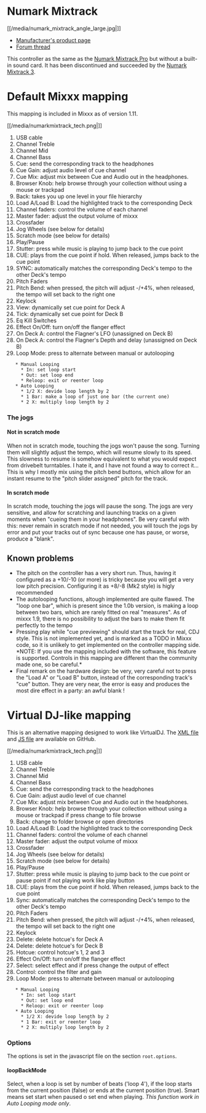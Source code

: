 # Numark Mixtrack

[[/media/numark_mixtrack_angle_large.jpg|]]

  - [Manufacturer's product page](http://www.numark.com/mixtrack)
  - [Forum thread](http://mixxx.org/forums/viewtopic.php?f=7&t=1808)

This controller as the same as the [Numark Mixtrack
Pro](Numark%20Mixtrack%20Pro) but without a built-in sound card. It has
been discontinued and succeeded by the [Numark Mixtrack
3](Numark%20Mixtrack%20Pro%203).

# Default Mixxx mapping

This mapping is included in Mixxx as of version 1.11.

[[/media/numarkmixtrack_tech.png|]]

1.  USB cable
2.  Channel Treble
3.  Channel Mid
4.  Channel Bass
5.  Cue: send the corresponding track to the headphones
6.  Cue Gain: adjust audio level of cue channel
7.  Cue Mix: adjust mix between Cue and Audio out in the headphones.
8.  Browser Knob: help browse through your collection without using a
    mouse or trackpad
9.  Back: takes you up one level in your file hierarchy
10. Load A/Load B: Load the highlighted track to the corresponding Deck
11. Channel faders: control the volume of each channel
12. Master fader: adjust the output volume of mixxx
13. Crossfader
14. Jog Wheels (see below for details)
15. Scratch mode (see below for details)
16. Play/Pause
17. Stutter: press while music is playing to jump back to the cue point
18. CUE: plays from the cue point if hold. When released, jumps back to
    the cue point
19. SYNC: automatically matches the corresponding Deck's tempo to the
    other Deck's tempo 
20. Pitch Faders
21. Pitch Bend: when pressed, the pitch will adjust -/+4%, when
    released, the tempo will set back to the right one
22. Keylock
23. View: dynamically set cue point for Deck A
24. Tick: dynamically set cue point for Deck B
25. Eq Kill Switches
26. Effect On/Off: turn on/off the flanger effect
27. On Deck A: control the Flagner's LFO (unassigned on Deck B)
28. On Deck A: control the Flagner's Depth and delay (unassigned on Deck
    B)
29. Loop Mode: press to alternate between manual or autolooping

<!-- end list -->

``` 
   * Manual Looping
     * In: set loop start
     * Out: set loop end
     * Reloop: exit or reenter loop 
   * Auto Looping
     * 1/2 X: devide loop length by 2
     * 1 Bar: make a loop of just one bar (the current one)
     * 2 X: multiply loop length by 2
```

### The jogs

#### Not in scratch mode

When not in scratch mode, touching the jogs won't pause the song.
Turning them will slightly adjust the tempo, which will resume slowly to
its speed. This slowness to resume is somehow equivalent to what you
would expect from drivebelt turntables. I hate it, and I have not found
a way to correct it... This is why I mostly mix using the pitch bend
buttons, which allow for an instant resume to the "pitch slider
assigned" pitch for the track.

#### In scratch mode

In scratch mode, touching the jogs will pause the song. The jogs are
very sensitive, and allow for scratching and launching tracks on a given
moments when "cueing them in your headphones". Be very careful with
this: never remain in scratch mode if not needed, you will touch the
jogs by error and put your tracks out of sync because one has pause, or
worse, produce a "blank".

## Known problems

  - The pitch on the controller has a very short run. Thus, having it
    configured as a +10/-10 (or more) is tricky because you will get a
    very low pitch precision. Configuring it as +8/-8 (Mk2 style) is
    higly recommended
  - The autolooping functions, altough implemented are quite flawed. The
    "loop one bar", which is present since the 1.0b version, is making a
    loop between two bars, which are rarely fitted on real "measures".
    As of mixxx 1.9, there is no possibility to adjust the bars to make
    them fit perfectly to the tempo
  - Pressing play while "cue previewing" should start the track for
    real, CDJ style. This is not implemented yet, and is marked as a
    TODO in Mixxx code, so it is unlikely to get implemented on the
    controller mapping side. \*NOTE: If you use the mapping included
    with the software, this feature is supported. Controls in this
    mapping are different than the community made one, so be careful.\*
  - Final remark on the hardware design: be very, very careful not to
    press the "Load A" or "Load B" button, instead of the corresponding
    track's "cue" button. They are very near, the error is easy and
    produces the most dire effect in a party: an awful blank \!

# Virtual DJ-like mapping

This is an alternative mapping designed to work like VirtualDJ. The [XML
file](https://raw.githubusercontent.com/TraITech/mixxx/numark-mixtrack-virtualdj/res/controllers/Numark%20Mixtrack%20VirtualDJ.midi.xml)
and [JS
file](https://raw.githubusercontent.com/TraITech/mixxx/numark-mixtrack-virtualdj/res/controllers/Numark-Mixtrack-VirtualDJ-scripts.js)
are available on GitHub.

[[/media/numarkmixtrack_tech.png|]]

1.  USB cable
2.  Channel Treble
3.  Channel Mid
4.  Channel Bass
5.  Cue: send the corresponding track to the headphones
6.  Cue Gain: adjust audio level of cue channel
7.  Cue Mix: adjust mix between Cue and Audio out in the headphones.
8.  Browser Knob: help browse through your collection without using a
    mouse or trackpad if press change to file browse
9.  Back: change to folder browse or open directories
10. Load A/Load B: Load the highlighted track to the corresponding Deck
11. Channel faders: control the volume of each channel
12. Master fader: adjust the output volume of mixxx
13. Crossfader
14. Jog Wheels (see below for details)
15. Scratch mode (see below for details)
16. Play/Pause
17. Stutter: press while music is playing to jump back to the cue point
    or pause point if not playing work like play button
18. CUE: plays from the cue point if hold. When released, jumps back to
    the cue point
19. Sync: automatically matches the corresponding Deck's tempo to the
    other Deck's tempo 
20. Pitch Faders
21. Pitch Bend: when pressed, the pitch will adjust -/+4%, when
    released, the tempo will set back to the right one
22. Keylock
23. Delete: delete hotcue's for Deck A
24. Delete: delete hotcue's for Deck B
25. Hotcue: control hotcue's 1, 2 and 3
26. Effect On/Off: turn on/off the flanger effect
27. Select: select effect and if press change the output of effect
28. Control: control the filter and gain
29. Loop Mode: press to alternate between manual or autolooping

<!-- end list -->

``` 
   * Manual Looping
     * In: set loop start
     * Out: set loop end
     * Reloop: exit or reenter loop 
   * Auto Looping
     * 1/2 X: devide loop length by 2
     * 1 Bar: exit or reenter loop
     * 2 X: multiply loop length by 2
```

### Options

The options is set in the javascript file on the section `root.options`.

#### loopBackMode

Select, when a loop is set by number of beats ('loop 4'), if the loop
starts from the current position (false) or ends at the current position
(true). Smart means set start when paused o set end when playing. *This
function work in Auto Looping mode only*.

